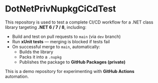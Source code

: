 # DotNetPrivNupkgCiCdTest

This repository is used to test a complete CI/CD workflow for a .NET class library targeting **.NET 6 / 7 / 8**, including:

- Build and test on pull requests to `main` (via `dev` branch)
- Run **xUnit tests** — merging is blocked if tests fail
- On successful merge to `main`, automatically:
  - Builds the library
  - Packs it into a `.nupkg`
  - Publishes the package to **GitHub Packages (private)**

This is a demo repository for experimenting with **GitHub Actions** automation.
